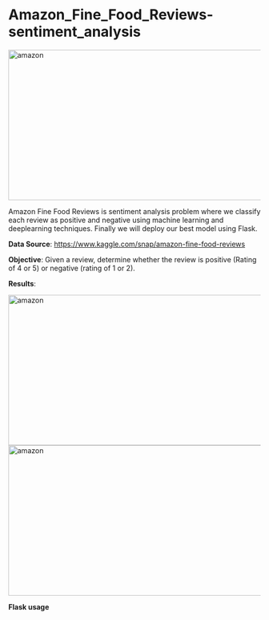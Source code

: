 # Amazon_Fine_Food_Reviews-sentiment_analysis


<img src="https://github.com/arunm8489/Amazon_Fine_Food_Reviews-sentiment_analysis/blob/master/img/food.jpeg" alt="amazon" width="1000" height="300">

Amazon Fine Food Reviews is sentiment analysis problem where we classify each review as positive and negative using machine learning and deeplearning techniques. Finally we will deploy our best model using Flask.

**Data Source**: https://www.kaggle.com/snap/amazon-fine-food-reviews

**Objective**: Given a review, determine whether the review is positive (Rating of 4 or 5) or negative (rating of 1 or 2).

**Results**:


<img src="https://github.com/arunm8489/Amazon_Fine_Food_Reviews-sentiment_analysis/blob/master/img/result_1.png" alt="amazon" width="1000" height="300">

<img src="https://github.com/arunm8489/Amazon_Fine_Food_Reviews-sentiment_analysis/blob/master/img/result_2.png" alt="amazon" width="1000" height="300">

**Flask usage**

